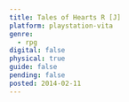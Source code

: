 ```yaml
---
title: Tales of Hearts R [J]
platform: playstation-vita
genre:
  - rpg
digital: false
physical: true
guide: false
pending: false
posted: 2014-02-11
---
```


